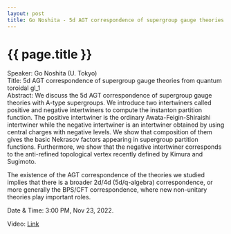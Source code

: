 ```yaml
---
layout: post
title: Go Noshita - 5d AGT correspondence of supergroup gauge theories from quantum toroidal gl_1
---
```


{{ page.title }}
================

Speaker: Go Noshita (U. Tokyo)  
Title: 5d AGT correspondence of supergroup gauge theories from quantum toroidal gl_1  
Abstract: We discuss the 5d AGT correspondence of supergroup gauge theories with A-type supergroups. We introduce two intertwiners called positive and negative intertwiners to compute the instanton partition function. The positive intertwiner is the ordinary Awata-Feigin-Shiraishi intertwiner while the negative intertwiner is an intertwiner obtained by using central charges with negative levels. We show that composition of them gives the basic Nekrasov factors appearing in supergroup partition functions. Furthermore, we show that the negative intertwiner corresponds to the anti-refined topological vertex recently defined by Kimura and Sugimoto. 

The existence of the AGT correspondence of the theories we studied implies that there is a broader 2d/4d (5d/q-algebra) correspondence, or more generally the BPS/CFT correspondence, where new non-unitary theories play important roles.  

Date & Time: 3:00 PM, Nov 23, 2022.

Video: [Link](https://www.bilibili.com/video/BV1Q24y117eJ/?share_source=copy_web&vd_source=2923cd18e23f9cfd0265ae363e788c67)  